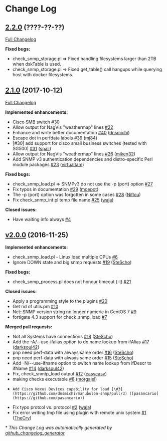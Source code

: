# Change Log

## [2.2.0](https://github.com/SteScho/manubulon-snmp/tree/v2.2.0) (????-??-??)
[Full Changelog](https://github.com/SteScho/manubulon-snmp/compare/v2.1.0...v2.2.0)

**Fixed bugs:**

- check\_snmp\_storage.pl =\> Fixed handling filesystems larger than 2TB when dskTable is used.
- check\_snmp\_storage.pl =\> Fixed get_table() call hangups while querying host with docker filesystems.

## [2.1.0](https://github.com/dnsmichi/manubulon-snmp/tree/2.1.0) (2017-10-12)
[Full Changelog](https://github.com/dnsmichi/manubulon-snmp/compare/v2.0.0...2.1.0)

**Implemented enhancements:**

- Cisco SMB switch [\#30](https://github.com/dnsmichi/manubulon-snmp/issues/30)
- Allow output for NagVis "weathermap" lines [\#22](https://github.com/dnsmichi/manubulon-snmp/issues/22)
- Enhance and write better documentation [\#40](https://github.com/dnsmichi/manubulon-snmp/pull/40) ([dnsmichi](https://github.com/dnsmichi))
- Escape dot in perfdata labels [\#39](https://github.com/dnsmichi/manubulon-snmp/pull/39) ([mj84](https://github.com/mj84))
- \[\#30\] add support for cisco small business switches \(tested with SG500\) [\#31](https://github.com/dnsmichi/manubulon-snmp/pull/31) ([spali](https://github.com/spali))
- Allow output for NagVis "weathermap" lines [\#26](https://github.com/dnsmichi/manubulon-snmp/pull/26) ([miken32](https://github.com/miken32))
- Add SNMP v3 authentication dependencies and distro-specific Perl module packages [\#23](https://github.com/dnsmichi/manubulon-snmp/pull/23) ([virtualtam](https://github.com/virtualtam))

**Fixed bugs:**

- check\_snmp\_load.pl =\> SNMPv3 do not use the -p \(port\) option [\#27](https://github.com/dnsmichi/manubulon-snmp/issues/27)
- Fix typos in documentation [\#29](https://github.com/dnsmichi/manubulon-snmp/pull/29) ([moepot](https://github.com/moepot))
- The -p \(port\) option was forgotten in some cases [\#28](https://github.com/dnsmichi/manubulon-snmp/pull/28) ([Niflou](https://github.com/Niflou))
- Fix check\_snmp\_int.pl temp file name [\#25](https://github.com/dnsmichi/manubulon-snmp/pull/25) ([waja](https://github.com/waja))

**Closed issues:**

- Have waiting info always [\#4](https://github.com/dnsmichi/manubulon-snmp/issues/4)

## [v2.0.0](https://github.com/dnsmichi/manubulon-snmp/tree/v2.0.0) (2016-11-25)
**Implemented enhancements:**

- check\_snmp\_load.pl - Linux load multiple CPUs [\#6](https://github.com/dnsmichi/manubulon-snmp/issues/6)
- Ignore DOWN state and big snmp requests [\#19](https://github.com/dnsmichi/manubulon-snmp/pull/19) ([SteScho](https://github.com/SteScho))

**Fixed bugs:**

- check\_snmp\_process.pl does not honour timeout \(-t\) [\#21](https://github.com/dnsmichi/manubulon-snmp/issues/21)

**Closed issues:**

- Apply a programming style to the plugins [\#20](https://github.com/dnsmichi/manubulon-snmp/issues/20)
- Get rid of utils.pm [\#10](https://github.com/dnsmichi/manubulon-snmp/issues/10)
- Net::SNMP version string no longer numeric in CentOS 7 [\#9](https://github.com/dnsmichi/manubulon-snmp/issues/9)
- fortigate 4.3 support for check\_snmp\_load [\#7](https://github.com/dnsmichi/manubulon-snmp/issues/7)

**Merged pull requests:**

- Not all Systems have connections [\#18](https://github.com/dnsmichi/manubulon-snmp/pull/18) ([SteScho](https://github.com/SteScho))
- Add the -A/--use-ifalias option to do name lookup from ifAlias [\#17](https://github.com/dnsmichi/manubulon-snmp/pull/17) ([darksoul42](https://github.com/darksoul42))
- pnp need perf-data with always same order [\#16](https://github.com/dnsmichi/manubulon-snmp/pull/16) ([SteScho](https://github.com/SteScho))
- pnp need perf-data with always same order [\#15](https://github.com/dnsmichi/manubulon-snmp/pull/15) ([SteScho](https://github.com/SteScho))
- Add -N/--use-ifname option to switch name lookup from ifDescr to ifName [\#14](https://github.com/dnsmichi/manubulon-snmp/pull/14) ([darksoul42](https://github.com/darksoul42))
- Fix, check\_snmtp\_load output  [\#12](https://github.com/dnsmichi/manubulon-snmp/pull/12) ([casvcasv](https://github.com/casvcasv))
- making checks executable [\#8](https://github.com/dnsmichi/manubulon-snmp/pull/8) ([morgajel](https://github.com/morgajel))
-     Add Cisco Nexus Devices capability for load [\#3](https://github.com/dnsmichi/manubulon-snmp/pull/3) ([pasancario](https://github.com/pasancario))
- Fix typo protcol vs. protocol [\#2](https://github.com/dnsmichi/manubulon-snmp/pull/2) ([waja](https://github.com/waja))
- Fix error writing tmp file using plugin with remote unix system [\#1](https://github.com/dnsmichi/manubulon-snmp/pull/1) ([TheCry](https://github.com/TheCry))



\* *This Change Log was automatically generated by [github_changelog_generator](https://github.com/skywinder/Github-Changelog-Generator)*
